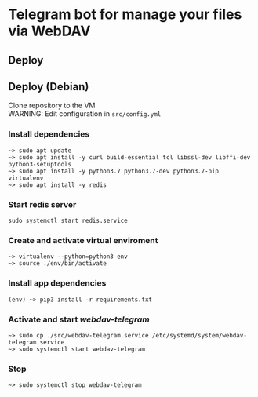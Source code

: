 # Telegram bot for manage your files via WebDAV

## Deploy

## Deploy (Debian)
Clone repository to the VM  
WARNING: Edit configuration in `src/config.yml`

### Install dependencies
```shell
~> sudo apt update
~> sudo apt install -y curl build-essential tcl libssl-dev libffi-dev python3-setuptools
~> sudo apt install -y python3.7 python3.7-dev python3.7-pip virtualenv
~> sudo apt install -y redis
```

### Start redis server
```shell
sudo systemctl start redis.service
```

### Create and activate virtual enviroment
```shell
~> virtualenv --python=python3 env
~> source ./env/bin/activate
```

### Install app dependencies
```shell
(env) ~> pip3 install -r requirements.txt
```


### Activate and start *webdav-telegram*
```shell
~> sudo cp ./src/webdav-telegram.service /etc/systemd/system/webdav-telegram.service
~> sudo systemctl start webdav-telegram
```

### Stop
```shell
~> sudo systemctl stop webdav-telegram
```